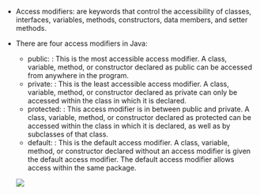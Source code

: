 - Access modifiers: are keywords that control the accessibility of classes, interfaces, variables, methods, constructors, data members, and setter methods.
- There are four access modifiers in Java:
	- public: : This is the most accessible access modifier. A class, variable, method, or constructor declared as public can be accessed from anywhere in the program.
	- private: : This is the least accessible access modifier. A class, variable, method, or constructor declared as private can only be accessed within the class in which it is declared.
	- protected: : This access modifier is in between public and private. A class, variable, method, or constructor declared as protected can be accessed within the class in which it is declared, as well as by subclasses of that class.
	- default: : This is the default access modifier. A class, variable, method, or constructor declared without an access modifier is given the default access modifier. The default access modifier allows access within the same package.


	![](access_modifier_img.png)